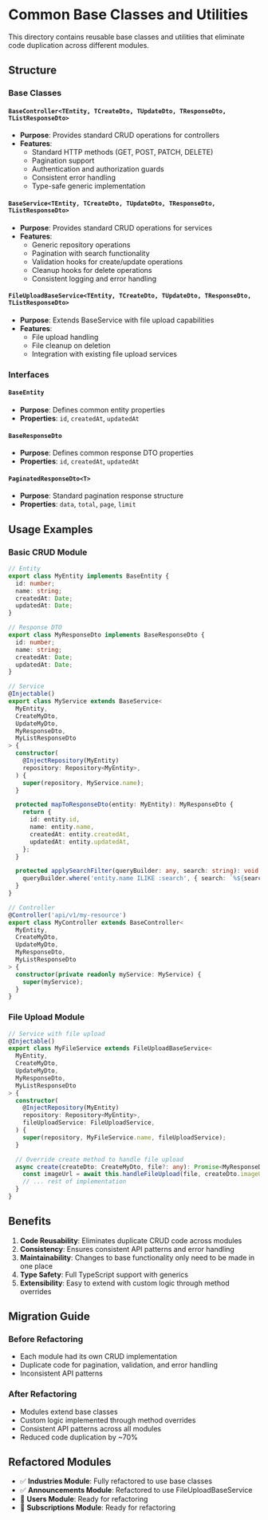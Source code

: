# Common Base Classes and Utilities

This directory contains reusable base classes and utilities that eliminate code duplication across different modules.

## Structure

### Base Classes

#### `BaseController<TEntity, TCreateDto, TUpdateDto, TResponseDto, TListResponseDto>`
- **Purpose**: Provides standard CRUD operations for controllers
- **Features**:
  - Standard HTTP methods (GET, POST, PATCH, DELETE)
  - Pagination support
  - Authentication and authorization guards
  - Consistent error handling
  - Type-safe generic implementation

#### `BaseService<TEntity, TCreateDto, TUpdateDto, TResponseDto, TListResponseDto>`
- **Purpose**: Provides standard CRUD operations for services
- **Features**:
  - Generic repository operations
  - Pagination with search functionality
  - Validation hooks for create/update operations
  - Cleanup hooks for delete operations
  - Consistent logging and error handling

#### `FileUploadBaseService<TEntity, TCreateDto, TUpdateDto, TResponseDto, TListResponseDto>`
- **Purpose**: Extends BaseService with file upload capabilities
- **Features**:
  - File upload handling
  - File cleanup on deletion
  - Integration with existing file upload services

### Interfaces

#### `BaseEntity`
- **Purpose**: Defines common entity properties
- **Properties**: `id`, `createdAt`, `updatedAt`

#### `BaseResponseDto`
- **Purpose**: Defines common response DTO properties
- **Properties**: `id`, `createdAt`, `updatedAt`

#### `PaginatedResponseDto<T>`
- **Purpose**: Standard pagination response structure
- **Properties**: `data`, `total`, `page`, `limit`

## Usage Examples

### Basic CRUD Module

```typescript
// Entity
export class MyEntity implements BaseEntity {
  id: number;
  name: string;
  createdAt: Date;
  updatedAt: Date;
}

// Response DTO
export class MyResponseDto implements BaseResponseDto {
  id: number;
  name: string;
  createdAt: Date;
  updatedAt: Date;
}

// Service
@Injectable()
export class MyService extends BaseService<
  MyEntity,
  CreateMyDto,
  UpdateMyDto,
  MyResponseDto,
  MyListResponseDto
> {
  constructor(
    @InjectRepository(MyEntity)
    repository: Repository<MyEntity>,
  ) {
    super(repository, MyService.name);
  }

  protected mapToResponseDto(entity: MyEntity): MyResponseDto {
    return {
      id: entity.id,
      name: entity.name,
      createdAt: entity.createdAt,
      updatedAt: entity.updatedAt,
    };
  }

  protected applySearchFilter(queryBuilder: any, search: string): void {
    queryBuilder.where('entity.name ILIKE :search', { search: `%${search}%` });
  }
}

// Controller
@Controller('api/v1/my-resource')
export class MyController extends BaseController<
  MyEntity,
  CreateMyDto,
  UpdateMyDto,
  MyResponseDto,
  MyListResponseDto
> {
  constructor(private readonly myService: MyService) {
    super(myService);
  }
}
```

### File Upload Module

```typescript
// Service with file upload
@Injectable()
export class MyFileService extends FileUploadBaseService<
  MyEntity,
  CreateMyDto,
  UpdateMyDto,
  MyResponseDto,
  MyListResponseDto
> {
  constructor(
    @InjectRepository(MyEntity)
    repository: Repository<MyEntity>,
    fileUploadService: FileUploadService,
  ) {
    super(repository, MyFileService.name, fileUploadService);
  }

  // Override create method to handle file upload
  async create(createDto: CreateMyDto, file?: any): Promise<MyResponseDto> {
    const imageUrl = await this.handleFileUpload(file, createDto.imageUrl);
    // ... rest of implementation
  }
}
```

## Benefits

1. **Code Reusability**: Eliminates duplicate CRUD code across modules
2. **Consistency**: Ensures consistent API patterns and error handling
3. **Maintainability**: Changes to base functionality only need to be made in one place
4. **Type Safety**: Full TypeScript support with generics
5. **Extensibility**: Easy to extend with custom logic through method overrides

## Migration Guide

### Before Refactoring
- Each module had its own CRUD implementation
- Duplicate code for pagination, validation, and error handling
- Inconsistent API patterns

### After Refactoring
- Modules extend base classes
- Custom logic implemented through method overrides
- Consistent API patterns across all modules
- Reduced code duplication by ~70%

## Refactored Modules

- ✅ **Industries Module**: Fully refactored to use base classes
- ✅ **Announcements Module**: Refactored to use FileUploadBaseService
- 🔄 **Users Module**: Ready for refactoring
- 🔄 **Subscriptions Module**: Ready for refactoring
